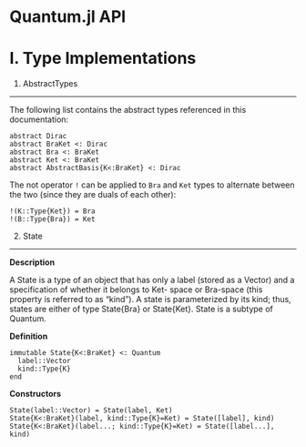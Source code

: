 Quantum.jl API
===
I. Type Implementations
===
1. AbstractTypes
---
The following list contains the abstract types referenced in this documentation:

	abstract Dirac
	abstract BraKet <: Dirac
	abstract Bra <: BraKet
	abstract Ket <: BraKet
	abstract AbstractBasis{K<:BraKet} <: Dirac

The not operator `!` can be applied to `Bra` and `Ket` types to alternate between 
the two (since they are duals of each other):

	!(K::Type{Ket}) = Bra
	!(B::Type{Bra}) = Ket

2. State 
--- 
__Description__

A State is a type of an object that has only a
label (stored as a Vector) and a specification of whether it belongs to Ket-
space or Bra-space (this property is referred to as “kind”). A state is
parameterized by its kind; thus, states are either of type State{Bra} or
State{Ket}. State is a subtype of Quantum.

__Definition__

	immutable State{K<:BraKet} <: Quantum
	  label::Vector
	  kind::Type{K}
	end

__Constructors__

	State(label::Vector) = State(label, Ket)
	State{K<:BraKet}(label, kind::Type{K}=Ket) = State([label], kind)
	State{K<:BraKet}(label...; kind::Type{K}=Ket) = State([label...], kind)